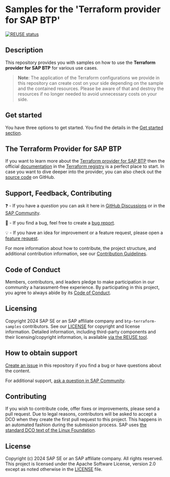 # Samples for the 'Terraform provider for SAP BTP'

[![REUSE status](https://api.reuse.software/badge/github.com/SAP-samples/btp-terraform-samples)](https://api.reuse.software/info/github.com/SAP-samples/btp-terraform-samples)

## Description

This repository provides you with samples on how to use the **Terraform provider for SAP BTP** for various use cases.

> **Note**: The application of the Terraform configurations we provide in this repository can create cost on your side depending on the sample and the contained resources. Please be aware of that and destroy the resources if no longer needed to avoid unnecessary costs on your side.

## Get started

You have three options to get started. You find the details in the [Get started section](./GET_STARTED.md).

## The Terraform Provider for SAP BTP

If you want to learn more about the [Terraform provider for SAP BTP](https://registry.terraform.io/providers/SAP/btp/latest) then the official [documentation](https://registry.terraform.io/providers/SAP/btp/latest/docs) in the [Terraform registry](https://registry.terraform.io/) is a perfect place to start. In case you want to dive deeper into the provider, you can also check out the [source code](https://github.com/SAP/terraform-provider-btp) on GitHub.

## Support, Feedback, Contributing

❓ - If you have a *question* you can ask it here in [GitHub Discussions](https://github.com/SAP-samples/btp-terraform-samples/discussions/) or in the [SAP Community](https://answers.sap.com/questions/ask.html).

🐞 - If you find a bug, feel free to create a [bug report](https://github.com/SAP-samples/btp-terraform-samples/issues/new?assignees=&labels=bug&projects=&template=bug_report.yml&title=%5BBUG%5D).

💡 - If you have an idea for improvement or a feature request, please open a [feature request](https://github.com/SAP-samples/btp-terraform-samples/issues/new?assignees=&labels=enhancement&projects=&template=feature_request.yml&title=%5BFEATURE%5D).

For more information about how to contribute, the project structure, and additional contribution information, see our [Contribution Guidelines](CONTRIBUTING.md).

## Code of Conduct

Members, contributors, and leaders pledge to make participation in our community a harassment-free experience. By participating in this project, you agree to always abide by its [Code of Conduct](https://github.com/SAP/.github/blob/main/CODE_OF_CONDUCT.md).

## Licensing

Copyright 2024 SAP SE or an SAP affiliate company and `btp-terraform-samples` contributors. See our [LICENSE](LICENSE) for copyright and license information. Detailed information, including third-party components and their licensing/copyright information, is available [via the REUSE tool](https://api.reuse.software/info/github.com/SAP-samples/btp-terraform-samples).

## How to obtain support

[Create an issue](https://github.com/SAP-samples/btp-terraform-samples/issues) in this repository if you find a bug or have questions about the content.

For additional support, [ask a question in SAP Community](https://answers.sap.com/questions/ask.html).

## Contributing

If you wish to contribute code, offer fixes or improvements, please send a pull request. Due to legal reasons, contributors will be asked to accept a DCO when they create the first pull request to this project. This happens in an automated fashion during the submission process. SAP uses [the standard DCO text of the Linux Foundation](https://developercertificate.org/).

## License

Copyright (c) 2024 SAP SE or an SAP affiliate company. All rights reserved. This project is licensed under the Apache Software License, version 2.0 except as noted otherwise in the [LICENSE](LICENSE) file.
